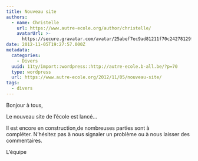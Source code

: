```yaml
---
title: Nouveau site
authors:
  - name: Christelle
    url: https://www.autre-ecole.org/author/christelle/
    avatarUrl: >-
      https://secure.gravatar.com/avatar/25abef7ec9ad81211f70c24278129fd2?s=96&d=mm&r=g
date: 2012-11-05T19:27:57.000Z
metadata:
  categories:
    - Divers
  uuid: 11ty/import::wordpress::http://autre-ecole.b-all.be/?p=70
  type: wordpress
  url: https://www.autre-ecole.org/2012/11/05/nouveau-site/
tags:
  - divers
---
```

Bonjour à tous,

Le nouveau site de l’école est lancé…

Il est encore en construction,de nombreuses parties sont à compléter. N’hésitez pas à nous signaler un problème ou à nous laisser des commentaires.

L’équipe